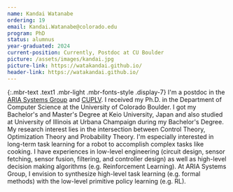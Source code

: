 ```yaml
---
name: Kandai Watanabe
ordering: 19 
email: Kandai.Watanabe@colorado.edu
program: PhD
status: alumnus
year-graduated: 2024 
current-position: Currently, Postdoc at CU Boulder
picture: /assets/images/kandai.jpg 
picture-link: https://watakandai.github.io/ 
header-link: https://watakandai.github.io/
---
```


{:.mbr-text .text1 .mbr-light .mbr-fonts-style .display-7}
I'm a postdoc in the [ARIA Systems Group](https://ariasystems.group/index.html) and [CUPLV](https://plv.colorado.edu/). I received my Ph.D. in the Department of Computer Science at the University of Colorado Boulder. I got my Bachelor's and Master's Degree at Keio University, Japan and also studied at University of Illinois at Urbana Champaign during my Bachelor's Degree. My research interest lies in the intersection between Control Theory, Optimization Theory and Probability Theory. I'm especially interested in long-term task learning for a robot to accomplish complex tasks like cooking. I have experiences in low-level engineering (circuit design, sensor fetching, sensor fusion, filtering, and controller design) as well as high-level decision making algorithms (e.g. Reinforcement Learning). At ARIA Systems Group, I envision to synthesize high-level task learning (e.g. formal methods) with the low-level primitive policy learning (e.g. RL).